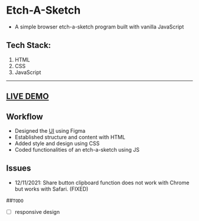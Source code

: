 # Etch-A-Sketch

- A simple browser etch-a-sketch program built with vanilla JavaScript

## Tech Stack:

  1. HTML
  2. CSS
  3. JavaScript

---
[**LIVE DEMO**](https://flaviaouyang.github.io/etch-a-sketch/)
---

## Workflow

- Designed the [UI](img/UI.png) using Figma
- Established structure and content with HTML
- Added style and design using CSS
- Coded functionalities of an etch-a-sketch using JS

## Issues

- 12/11/2021: Share button clipboard function does not work with Chrome but works with Safari. (FIXED)

##`TODO`

- [ ] responsive design
